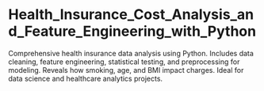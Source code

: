 # Health_Insurance_Cost_Analysis_and_Feature_Engineering_with_Python
Comprehensive health insurance data analysis using Python. Includes data cleaning, feature engineering, statistical testing, and preprocessing for modeling. Reveals how smoking, age, and BMI impact charges. Ideal for data science and healthcare analytics projects.

